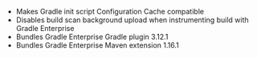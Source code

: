 - Makes Gradle init script Configuration Cache compatible
- Disables build scan background upload when instrumenting build with Gradle Enterprise 
- Bundles Gradle Enterprise Gradle plugin 3.12.1
- Bundles Gradle Enterprise Maven extension 1.16.1
